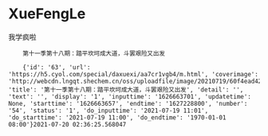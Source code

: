 # XueFengLe     

我学疯啦    

        第十一季第十八期：踏平坎坷成大道，斗罢艰险又出发     

        {'id': '63', 'url': 'https://h5.cyol.com/special/daxuexi/aa7cr1vgb4/m.html', 'coverimage': 'http://webcdn.lngqt.shechem.cn/oss/uploadfile/image/20210719/60f4ead420ec5.jfif', 'title': '第十一季第十八期：踏平坎坷成大道，斗罢艰险又出发', 'detail': '', 'text': '', 'display': '1', 'inputtime': '1626663701', 'updatetime': None, 'starttime': '1626663657', 'endtime': '1627228800', 'number': '54', 'status': '1', 'do_inputtime': '2021-07-19 11:01', 'do_starttime': '2021-07-19 11:00', 'do_endtime': '1970-01-01 08:00'}2021-07-20 02:36:25.568047